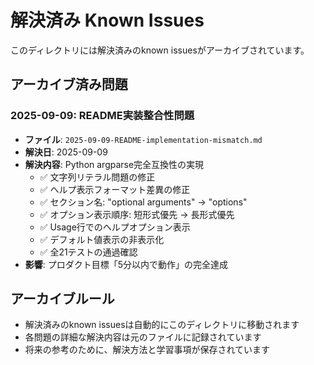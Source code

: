 # 解決済み Known Issues

このディレクトリには解決済みのknown issuesがアーカイブされています。

## アーカイブ済み問題

### 2025-09-09: README実装整合性問題
- **ファイル**: `2025-09-09-README-implementation-mismatch.md`
- **解決日**: 2025-09-09
- **解決内容**: Python argparse完全互換性の実現
  - ✅ 文字列リテラル問題の修正
  - ✅ ヘルプ表示フォーマット差異の修正
  - ✅ セクション名: "optional arguments" → "options"
  - ✅ オプション表示順序: 短形式優先 → 長形式優先
  - ✅ Usage行でのヘルプオプション表示
  - ✅ デフォルト値表示の非表示化
  - ✅ 全21テストの通過確認
- **影響**: プロダクト目標「5分以内で動作」の完全達成

## アーカイブルール

- 解決済みのknown issuesは自動的にこのディレクトリに移動されます
- 各問題の詳細な解決内容は元のファイルに記録されています
- 将来の参考のために、解決方法と学習事項が保存されています